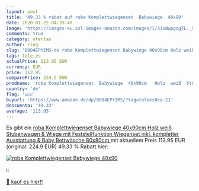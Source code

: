 ```yaml
---
layout: post
title: '49.33 % rabat auf roba Komplettwiegenset  Babywiege  40x90'
date: 2020-01-22 04:33:48
image: 'https://images-eu.ssl-images-amazon.com/images/I/31vNwpgogTL._SL200_.jpg'
comments: true
category: ofertas
author: ring
slug: 'B004EPYIMS-de roba Komplettwiegenset Babywiege 40x90cm Holz weiß...'
tags: tole.es
actualPrice: 113.95 EUR
currency: EUR
price: 113.95
comparePrice: 224.9 EUR
prodname: 'roba Komplettwiegenset  Babywiege  40x90cm   Holz  weiß  Stubenwagen & Wiege mit Feststellfunktion  Wiegenset inkl. kompletter Ausstattung & Baby Bettwäsche  80x80cm '
country: 'de'
flag: '🇩🇪'
buyurl: 'https://www.amazon.de/dp/B004EPYIMS/?tag=tolees0ca-21'
descuento: '49.33'
average: '113.95'
---
```


Es gibt ein [roba Komplettwiegenset  Babywiege  40x90cm   Holz  weiß  Stubenwagen & Wiege mit Feststellfunktion  Wiegenset inkl. kompletter Ausstattung & Baby Bettwäsche  80x80cm ](https://www.amazon.de/dp/B004EPYIMS/?tag=tolees0ca-21) mit aktuellem Preis 113.95 EUR (original: 224.9 EUR) 49.33 % Rabatt hier:

[![roba Komplettwiegenset  Babywiege  40x90](https://images-eu.ssl-images-amazon.com/images/I/31vNwpgogTL._SL200_.jpg)](https://www.amazon.de/dp/B004EPYIMS/?tag=tolees0ca-21)

ℹ️:


[🛒 kauf es hier!!](https://www.amazon.de/dp/B004EPYIMS/?tag=tolees0ca-21)
